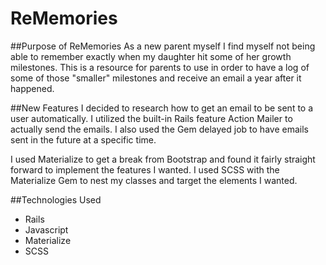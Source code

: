 # ReMemories

##Purpose of ReMemories
As a new parent myself I find myself not being able to remember exactly when my daughter hit some of her growth milestones.  This is a resource for parents to use in order to have a log of some of those "smaller" milestones and receive an email a year after it happened.

##New Features
I decided to research how to get an email to be sent to a user automatically.  I utilized the built-in Rails feature Action Mailer to actually send the emails.  I also used the Gem delayed job to have emails sent in the future at a specific time.

I used Materialize to get a break from Bootstrap and found it fairly straight forward to implement the features I wanted.  I used SCSS with the Materialize Gem to nest my classes and target the elements I wanted.

##Technologies Used
- Rails
- Javascript
- Materialize
- SCSS
